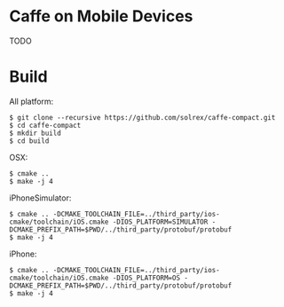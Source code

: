 Caffe on Mobile Devices
==================

TODO

Build
==================

All platform:

```
$ git clone --recursive https://github.com/solrex/caffe-compact.git
$ cd caffe-compact
$ mkdir build
$ cd build
```

OSX:

```
$ cmake ..
$ make -j 4
```

iPhoneSimulator:

```
$ cmake .. -DCMAKE_TOOLCHAIN_FILE=../third_party/ios-cmake/toolchain/iOS.cmake -DIOS_PLATFORM=SIMULATOR -DCMAKE_PREFIX_PATH=$PWD/../third_party/protobuf/protobuf
$ make -j 4
```

iPhone:

```
$ cmake .. -DCMAKE_TOOLCHAIN_FILE=../third_party/ios-cmake/toolchain/iOS.cmake -DIOS_PLATFORM=OS -DCMAKE_PREFIX_PATH=$PWD/../third_party/protobuf/protobuf
$ make -j 4
```
